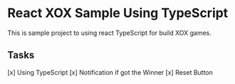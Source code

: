 # React XOX Sample Using TypeScript

This is sample project to using react TypeScript for build XOX games.

## Tasks
[x] Using TypeScript
[x] Notification if got the Winner
[x] Reset Button
